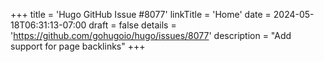 +++
title = 'Hugo GitHub Issue #8077'
linkTitle = 'Home'
date = 2024-05-18T06:31:13-07:00
draft = false
details = 'https://github.com/gohugoio/hugo/issues/8077'
description = "Add support for page backlinks"
+++
